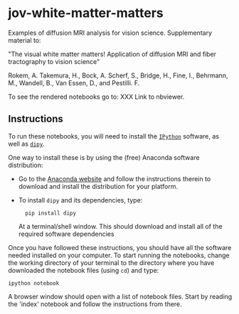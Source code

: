 jov-white-matter-matters
========================

Examples of diffusion MRI analysis for vision science. Supplementary material to: 

"The visual white matter matters! Application of diffusion MRI and fiber tractography to vision science" 

Rokem, A. Takemura, H., Bock, A. Scherf, S., Bridge, H., Fine, I., Behrmann, M., Wandell, B., Van Essen, D., and Pestilli. F.

To see the rendered notebooks go to: XXX Link to nbviewer.

## Instructions

To run these notebooks, you will need to install the
[`IPython`](http://ipython.org) software, as well as [`dipy`](http://dipy.org).

One way to install these is by using the (free) Anaconda software distribution:

- Go to the [Anaconda website](http://continuum.io/downloads) and follow the
  instructions therein to download and install the distribution for your
  platform.

- To install `dipy` and its dependencies, type:

        pip install dipy

   At a terminal/shell window. This should download and install all of the
   required software dependencies

Once you have followed these instructions, you should have all the software
needed installed on your computer. To start running the notebooks, change the
working directory of your terminal to the directory where you have downloaded
the notebook files (using `cd`) and type:

    ipython notebook

A browser window should open with a list of notebook files. Start by reading
the 'index' notebook and follow the instructions from there.




